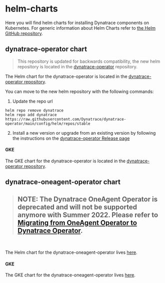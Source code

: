 # helm-charts

Here you will find helm charts for installing Dynatrace components on Kubernetes. For generic information about Helm Charts refer to [the Helm GitHub repository](https://github.com/helm/charts).

## dynatrace-operator chart
> This repository is updated for backwards compatibility, the new helm repository is located in the [dynatrace-operator](https://github.com/Dynatrace/dynatrace-operator) repository.

The Helm chart for the dynatrace-operator is located in the [dynatrace-operator repository](https://github.com/Dynatrace/dynatrace-operator/tree/main/config/helm/chart/default).

You can move to the new helm repository with the following commands:
1. Update the repo url
```
helm repo remove dynatrace
helm repo add dynatrace https://raw.githubusercontent.com/Dynatrace/dynatrace-operator/main/config/helm/repos/stable
```
2. Install a new version or upgrade from an existing version by following the instructions on the [dynatrace-operator Release page](https://github.com/Dynatrace/dynatrace-operator/releases)

#### GKE
The GKE chart for the dynatrace-operator is located in the [dynatrace-operator repository](https://github.com/Dynatrace/dynatrace-operator/tree/main/config/helm).

## dynatrace-oneagent-operator chart


>## **NOTE: The Dynatrace OneAgent Operator is deprecated and will not be supported anymore with Summer 2022. Please refer to [Migrating from OneAgent Operator to Dynatrace Operator](https://dt-url.net/oneagent-operator-migration).**
<br>

The Helm chart for the dynatrace-oneagent-operator lives [here](https://github.com/Dynatrace/helm-charts/tree/master/dynatrace-oneagent-operator/chart/default).

#### GKE
The GKE chart for the dynatrace-oneagent-operator lives [here](https://github.com/Dynatrace/helm-charts/tree/master/dynatrace-oneagent-operator/).
